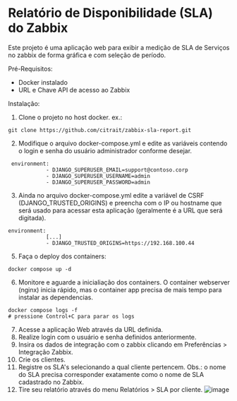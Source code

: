 # Relatório de Disponibilidade (SLA) do Zabbix  
Este projeto é uma aplicação web para exibir a medição de SLA de Serviços no zabbix de forma gráfica e com seleção de período.  

Pré-Requisitos:  
- Docker instalado
- URL e Chave API de acesso ao Zabbix


Instalação:  
1. Clone o projeto no host docker. ex.:
```
git clone https://github.com/citrait/zabbix-sla-report.git
```  
2. Modifique o arquivo docker-compose.yml e edite as variáveis contendo o login e senha do usuário administrador conforme desejar.
```
 environment:
            - DJANGO_SUPERUSER_EMAIL=support@contoso.corp
            - DJANGO_SUPERUSER_USERNAME=admin
            - DJANGO_SUPERUSER_PASSWORD=admin
```
3. Ainda no arquivo docker-compose.yml edite a variável de CSRF (DJANGO_TRUSTED_ORIGINS) e preencha com o IP ou hostname que será usado para acessar esta aplicação (geralmente é a URL que será digitada).
```
environment:
            [...]
            - DJANGO_TRUSTED_ORIGINS=https://192.168.100.44
```
5. Faça o deploy dos containers:
```
docker compose up -d
```

6. Monitore e aguarde a inicialiação dos containers. O container webserver (nginx) inicia rápido, mas o container app precisa de mais tempo para instalar as dependencias.
```
docker compose logs -f
# pressione Control+C para parar os logs
```

7. Acesse a aplicação Web através da URL definida.
8. Realize login com o usuário e senha definidos anteriormente.
9. Insira os dados de integração com o zabbix clicando em Preferências > Integração Zabbix.
10. Crie os clientes.
11. Registre os SLA's selecionando a qual cliente pertencem. Obs.: o nome do SLA precisa corresponder exatamente como o nome de SLA cadastrado no Zabbix.
12. Tire seu relatório através do menu Relatórios > SLA por cliente.
![image](https://github.com/CitraIT/zabbix-sla-report/assets/91758384/742fdf8b-4274-462c-ab60-fcb798f4904a)


